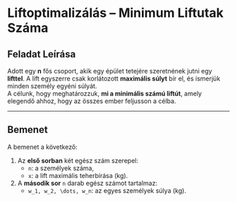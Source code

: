 # Liftoptimalizálás – Minimum Liftutak Száma

## **Feladat Leírása**  
Adott egy **n** fős csoport, akik egy épület tetejére szeretnének jutni egy **lifttel**. A lift egyszerre csak korlátozott **maximális súlyt** bír el, és ismerjük minden személy egyéni súlyát.  
A célunk, hogy meghatározzuk, **mi a minimális számú liftút**, amely elegendő ahhoz, hogy az összes ember feljusson a célba.

---

## **Bemenet**  
A bemenet a következő:  
1. Az **első sorban** két egész szám szerepel:  
   - `n`: a személyek száma,  
   - `x`: a lift maximális teherbírása (kg).  
2. A **második sor** `n` darab egész számot tartalmaz:  
   - `w_1, w_2, \dots, w_n`: az egyes személyek súlya (kg).